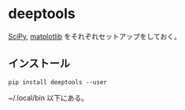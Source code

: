 # deeptools
[SciPy](../etc/scipy.md), [matplotlib](../etc/matplotlib.md) をそれぞれセットアップをしておく。

## インストール
```
pip install deeptools --user
```

~/.local/bin 以下にある。